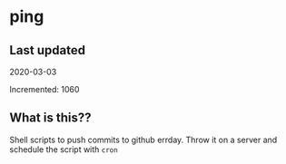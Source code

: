 # ping

## Last updated
2020-03-03

Incremented: 1060

## What is this??
Shell scripts to push commits to github errday. Throw it on a server and schedule the script with `cron`
